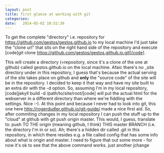 ```yaml
---
layout: post
title: first glance at working with git
categories:
date:   2014-05-02 10:52:39
---
```


To get the complete "directory" i.e. repository for https://github.com/gestos/gestos.github.io to my local machine I'd just take the "clone url" that sits on the right hand side of the repository and execute [code]git clone https://github.com/gestos/gestos.github.io.git[/code].

This will create a directory (=repository, since it's a clone of the one at github) called gestos.github.io on the local machine.
Afaic there's no _site directory under in this repository, I guess that's because the actual serving of the site takes place on github and <b>only</b> the "source code" of the site will be in the repository.
I decided to keep it that way and have my site built to an extra dir with the -d option. So, assuming I'm in my local repository, [code]jekyll build -d /path/to/site/root/[code] will put the actual html for the webserver in a different directory than where we're fiddling with the settings. Nice :-).
At this point and because I never had to look into git, this one here http://rogerdudler.github.io/git-guide/ made a nice first aid.
So, after commiting changes in my local repository I can push the stuff up to the "cloud" at github with git push origin master. This would, I guess, translate to: push TO THE origin (meaning github, I think) THIS master BRANCH (i.e. the directory I'm in or so).
Ah; there's a hidden dir called .git in this repository, in which there resides e.g. a file called config that has some info about what is origin and master. I need to figure that out some more - for now it's ok to see that the above command works.
just another jchange
